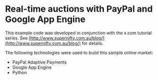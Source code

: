 
Real-time auctions with PayPal and Google App Engine
====================================================

This example code was developed in conjunction with the x.com tutorial series.
See [http://www.supernifty.com.au/blog/](http://www.supernifty.com.au/blog/) for details.

The following technologies were used to build this sample online market:

* PayPal Adaptive Payments
* Google App Engine
* Python

